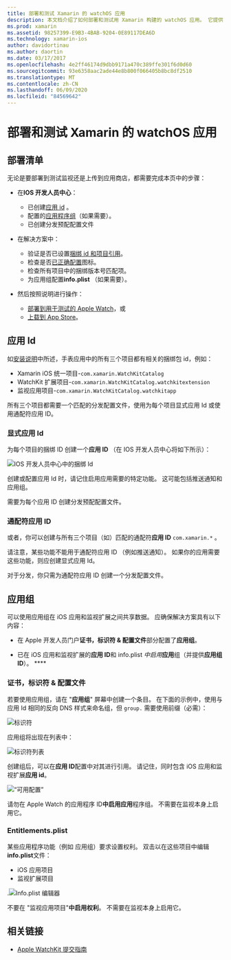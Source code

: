 ```yaml
---
title: 部署和测试 Xamarin 的 watchOS 应用
description: 本文档介绍了如何部署和测试用 Xamarin 构建的 watchOS 应用。 它提供了一个部署清单，讨论了显式和通配符应用 Id，并查看了应用组。
ms.prod: xamarin
ms.assetid: 98257399-E9B3-4BAB-9204-0E89117DEA6D
ms.technology: xamarin-ios
author: davidortinau
ms.author: daortin
ms.date: 03/17/2017
ms.openlocfilehash: 4e2ff46174d9dbb9171a470c389ffe301f6d0d60
ms.sourcegitcommit: 93e6358aac2ade44e8b800f066405b8bc8df2510
ms.translationtype: MT
ms.contentlocale: zh-CN
ms.lasthandoff: 06/09/2020
ms.locfileid: "84569642"
---
```

# <a name="deploying-and-testing-watchos-apps-with-xamarin"></a>部署和测试 Xamarin 的 watchOS 应用

## <a name="deployment-checklist"></a>部署清单

无论是要部署到测试监视还是上传到应用商店，都需要完成本页中的步骤：

- 在**IOS 开发人员中心**：
  - 已创建[应用 id](#App_IDs) 。
  - 配置的[应用程序组](#App_Groups)（如果需要）。
  - 已创建分发预配配置文件

- 在解决方案中：

  - 验证是否已设置[捆绑 id 和项目引用](~/ios/watchos/get-started/installation.md)。
  - 检查是否[已正确配置](~/ios/watchos/app-fundamentals/icons.md)图标。
  - 检查所有项目中的捆绑版本号匹配项。
  - 为应用组配置**info.plist** （如果需要）。

- 然后按照说明进行操作：
  - [部署到用于测试的 Apple Watch](~/ios/watchos/deploy-test/device.md)，或
  - [上载到 App Store](~/ios/watchos/deploy-test/appstore.md)。

<a name="App_IDs"></a>

## <a name="app-ids"></a>应用 Id

如[安装说明](~/ios/watchos/get-started/installation.md)中所述，手表应用中的所有三个项目都有相关的捆绑包 id，例如：

- Xamarin iOS 统一项目-`com.xamarin.WatchKitCatalog`
- WatchKit 扩展项目-`com.xamarin.WatchKitCatalog.watchkitextension`
- 监视应用项目-`com.xamarin.WatchKitCatalog.watchkitapp`

所有三个项目都需要一个匹配的分发配置文件，使用为每个项目显式应用 Id 或使用通配符应用 ID。

### <a name="explicit-app-ids"></a>显式应用 Id

为每个项目的捆绑 ID 创建一个**应用 ID** （在 IOS 开发人员中心将如下所示）：

![IOS 开发人员中心中的捆绑 Id](images/appids-specific-sml.png)

创建或配置应用 Id 时，请记住启用应用需要的特定功能。 这可能包括推送通知和应用组。

需要为每个应用 ID 创建分发预配配置文件。

### <a name="wildcard-app-id"></a>通配符应用 ID

或者，你可以创建与所有三个项目（如）匹配的通配符**应用 ID** `com.xamarin.*` 。

请注意，某些功能不能用于通配符应用 ID （例如推送通知）。 如果你的应用需要这些功能，则应创建显式应用 Id。

对于分发，你只需为通配符应用 ID 创建一个分发配置文件。

<a name="App_Groups"></a>

## <a name="app-groups"></a>应用组

可以使用应用组在 iOS 应用和监视扩展之间共享数据。 应确保解决方案具有以下内容：

- 在 Apple 开发人员门户**证书，标识符 & 配置文件**部分配置了**应用组**。

- 已在 iOS 应用和监视扩展的**应用 ID**和 info.plist *中启用***应用**组（并提供**应用组 ID**）。 ****

### <a name="certificates-identifiers--profiles"></a>证书，标识符 & 配置文件

若要使用应用组，请在 "**应用组**" 屏幕中创建一个条目。 在下面的示例中，使用与应用 Id 相同的反向 DNS 样式来命名组，但 `group.` 需要使用前缀（必需）：

![标识符](images/appgroups-new-sml.png)

应用组将出现在列表中：

![标识符列表](images/appgroups-setup-sml.png)

创建组后，可以在**应用 ID**配置中对其进行引用。 请记住，同时包含 iOS 应用和监视扩展**应用 id**。

![“可用配置”](images/appgroups-sml.png)

请勿在 Apple Watch 的应用程序 ID**中启用应用**程序组。 不需要在监视本身上启用它。

### <a name="entitlementsplist"></a>Entitlements.plist

某些应用程序功能（例如 应用组）要求设置权利。
双击以在这些项目中编辑**info.plist**文件：

- iOS 应用项目
- 监视扩展项目

.![Info.plist 编辑器](images/entitlements-plist-sml.png)

不要在 "监视应用项目"**中启用权利**。 不需要在监视本身上启用它。

## <a name="related-links"></a>相关链接

- [Apple WatchKit 提交指南](https://developer.apple.com/app-store/watch/)
